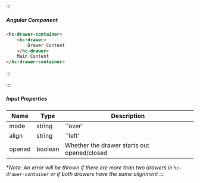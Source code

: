 :::
##### Angular Component
``` html
<hc-drawer-container>
    <hc-drawer>
        Drawer Content
    </hc-drawer>
    Main Content
</hc-drawer-container>
```
:::

:::
##### Input Properties
| Name | Type | Description |
| - | - | - |
|mode|string|`'over' | 'push'` (default: 'push')|
|align|string|`'left' | 'right'` (default: 'left')|
|opened|boolean|Whether the drawer starts out opened/closed|


**Note: An error will be thrown if there are more than two drawers in `hc-drawer-container` or if both drawers have the same alignment*
:::
